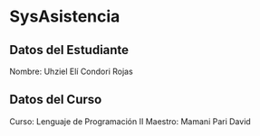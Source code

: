# SysAsistencia
## Datos del Estudiante
Nombre: Uhziel Elí Condori Rojas
## Datos del Curso
Curso: Lenguaje de Programación II
Maestro: Mamani Pari David
